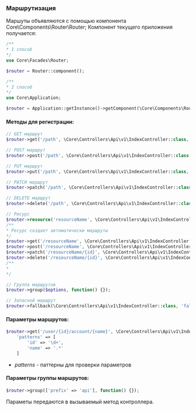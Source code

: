 ### Маршрутизация

Маршуты объявляются с помощью компонента Core\Components\Router\Router;
Компонент текущего приложения получается:
```php
/**
* 1 способ
*/
use Core\Facades\Router;

$router = Router::component();

/**
* 2 способ
*/
use Core\Application;

$router = Application::getInstance()->getComponent(\Core\Components\Router\Router::class);
```

#### Методы для регистрации:

```php
// GET маршрут
$router->get('/path', \Core\Controllers\Api\v1\IndexController::class, 'index');

// POST маршрут
$router->post('/path', \Core\Controllers\Api\v1\IndexController::class, 'index');

// PUT маршрут
$router->put('/path', \Core\Controllers\Api\v1\IndexController::class, 'index');

// PATCH маршрут
$router->patch('/path', \Core\Controllers\Api\v1\IndexController::class, 'index');

// DELETE маршрут
$router->delete('/path', \Core\Controllers\Api\v1\IndexController::class, 'index');

// Ресурс
$router->resource('resourceName', \Core\Controllers\Api\v1\IndexController::class);
/**
* Ресурс создает автоматически маршруты
*/
$router->get('/resourceName', \Core\Controllers\Api\v1\IndexController::class, 'index');
$router->post('/resourceName', \Core\Controllers\Api\v1\IndexController::class, 'create');
$router->patch('/resourceName/{id}', \Core\Controllers\Api\v1\IndexController::class, 'edit');
$router->delete('/resourceName/{id}', \Core\Controllers\Api\v1\IndexController::class, 'delete');
/**
*
*/

// Группа маршрутов
$router->group($options, function() {});

// Запасной маршрут
$router->fallback(\Core\Controllers\Api\v1\IndexController::class, 'fallbackMethod);
```

#### Параметры маршрутов:
```php
$router->get('/user/{id}/account/{name}', \Core\Controllers\Api\v1\IndexController::class, 'index', [
    'patterns' => [
        'id' => '\d+',
        'name' => '.*'
    ]
```
- _patterns_ - паттерны для проверки параметров

#### Параметры группы маршрутов:
```php
$router->group(['prefix' => 'api'], function() {});
```

Параметы передаются в вызываемый метод контроллера.
